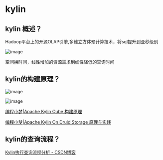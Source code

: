 # kylin

## kylin 概述？

Hadoop平台上的开源OLAP引擎,多维立方体预计算技术，将sql提升到亚秒级别

![image](http://static.lovedata.net/jpg/2018/7/4/4bb2dc72ea9e7c1ca0fe7f39b39ee58a.jpg)

空间换时间，线性增加的资源需求到线性降低的查询时间

## kylin的构建原理？

![image](http://static.lovedata.net/jpg/2018/7/10/05133de3b393e6366d11797a2386987b.jpg)

![image](http://static.lovedata.net/jpg/2018/7/10/da963f940d5ec0716df33433d0d5811d.jpg)

[编程小梦|Apache Kylin Cube 构建原理](https://blog.bcmeng.com/post/kylin-cube.html)

[编程小梦|Apache Kylin On Druid Storage 原理与实践](https://blog.bcmeng.com/post/kylin-on-druid-storage.html#4-%E7%A7%BB%E9%99%A4kylin%E6%9F%A5%E8%AF%A2%E6%97%B6%E7%9A%84%E6%A0%B8%E5%BF%83%E6%95%B0%E6%8D%AE%E7%BB%93%E6%9E%84gtrecord)

## kylin的查询流程？

[Kylin执行查询流程分析 - CSDN博客](https://blog.csdn.net/yu616568/article/details/50838504)
